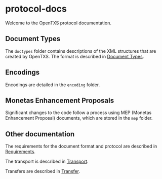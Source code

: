 # protocol-docs

Welcome to the OpenTXS protocol documentation.

## Document Types

The `doctypes` folder contains descriptions of the XML structures
that are created by OpenTXS. The format is described in
[Document Types](DocumentTypes.md).

## Encodings

Encodings are detailed in the `encoding` folder.

## Monetas Enhancement Proposals

Significant changes to the code follow a process using MEP 
(Monetas Enhancement Proposal) documents, 
which are stored in the `mep` folder.

## Other documentation

The requirements for the document format and protocol are described in
[Requirements](Requirements.md).

The transport is described in [Transport](Transport.md).

Transfers are described in [Transfer](Transfer.md).
